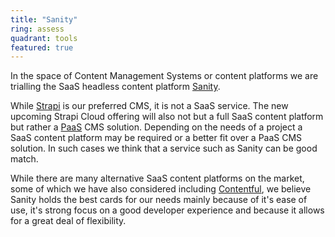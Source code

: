 ```yaml
---
title: "Sanity"
ring: assess
quadrant: tools
featured: true
---
```


In the space of Content Management Systems or content platforms we are trialling the SaaS headless content platform [Sanity](https://www.sanity.io).

While [Strapi](/tools/strapi) is our preferred CMS, it is not a SaaS service. The new upcoming Strapi Cloud offering will also not but a full SaaS content platform but rather a [PaaS](/platforms-and-operations/platform-as-a-service) CMS solution. Depending on the needs of a project a SaaS content platform may be required or a better fit over a PaaS CMS solution. In such cases we think that a service such as Sanity can be good match.

While there are many alternative SaaS content platforms on the market, some of which we have also considered including [Contentful](/platforms-and-operations/contentful), we believe Sanity holds the best cards for our needs mainly because of it's ease of use, it's strong focus on a good developer experience and because it allows for a great deal of flexibility.
